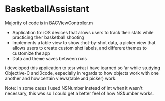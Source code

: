 BasketballAssistant
===================
Majority of code is in BACViewController.m
- Application for iOS devices that allows users to track their stats while practicing their basketball shooting
- Implements a table view to show shot-by-shot data, a picker view that allows users to create custom shot labels, and different themes to customize the app
- Data and theme saves between runs

I developed this application to test what I have learned so far while studying Objective-C and Xcode, especially in regards to how objects work with one another and how certain views(table and picker) work.

Note: In some cases I used NSNumber instead of int when it wasn't necessary, this was so I could get a better feel of how NSNumber works.
